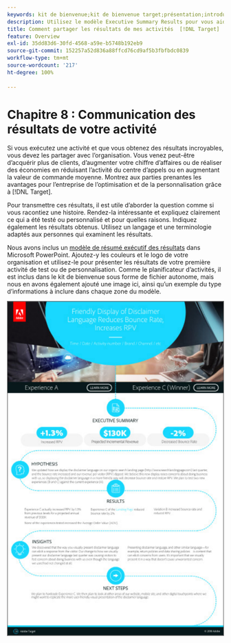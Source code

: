 ```yaml
---
keywords: kit de bienvenue;kit de bienvenue target;présentation;introduction;prise en main
description: Utilisez le modèle Executive Summary Results pour vous aider à communiquer vos succès dans le cadre de vos activités Adobe  [!DNL Target] .
title: Comment partager les résultats de mes activités  [!DNL Target]  avec mon organisation ?
feature: Overview
exl-id: 35dd83d6-30fd-4568-a59e-b5748b192eb9
source-git-commit: 152257a52d836a88ffcd76cd9af5b3fbfbdc0839
workflow-type: tm+mt
source-wordcount: '217'
ht-degree: 100%

---
```


# Chapitre 8 : Communication des résultats de votre activité

Si vous exécutez une activité et que vous obtenez des résultats incroyables, vous devez les partager avec l’organisation. Vous venez peut-être d’acquérir plus de clients, d’augmenter votre chiffre d’affaires ou de réaliser des économies en réduisant l’activité du centre d’appels ou en augmentant la valeur de commande moyenne. Montrez aux parties prenantes les avantages pour l’entreprise de l’optimisation et de la personnalisation grâce à [!DNL Target].

Pour transmettre ces résultats, il est utile d’aborder la question comme si vous racontiez une histoire. Rendez-la intéressante et expliquez clairement ce qui a été testé ou personnalisé et pour quelles raisons. Indiquez également les résultats obtenus. Utilisez un langage et une terminologie adaptés aux personnes qui examinent les résultats.

Nous avons inclus un [modèle de résumé exécutif des résultats](/help/main/assets/executive-summary.zip) dans Microsoft PowerPoint. Ajoutez-y les couleurs et le logo de votre organisation et utilisez-le pour présenter les résultats de votre première activité de test ou de personnalisation. Comme le planificateur d’activités, il est inclus dans le kit de bienvenue sous forme de fichier autonome, mais nous en avons également ajouté une image ici, ainsi qu’un exemple du type d’informations à inclure dans chaque zone du modèle.

![Rapport du résumé exécutif](/help/main/c-intro/assets/executive-summary-report.png)
